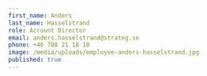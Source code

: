 ```yaml
---
first_name: Anders
last_name: Hasselstrand
role: Account Director
email: anders.hasselstrand@strateg.se
phone: +46 708 21 18 10
image: /media/uploads/employee-anders-hasselstrand.jpg
published: true
---
```

